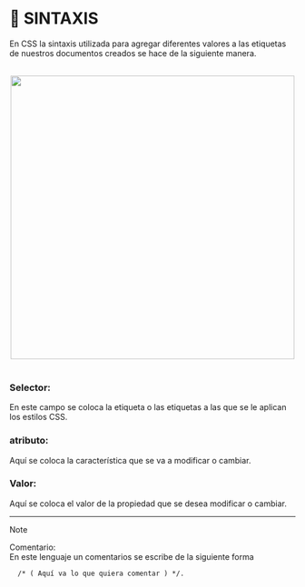 # :mag_right: SINTAXIS 

En CSS la sintaxis utilizada para agregar diferentes valores a las etiquetas de nuestros documentos creados se hace de la siguiente manera.
<br>
<br>
<div  align="center" >
<img src="https://github.com/judali05/CSS-3/assets/129390687/702238d2-c61d-4d97-a002-71e4e24227f3" style=" width: 500px;" >
</div>
<br>

### Selector: 
En este campo se coloca la etiqueta o las etiquetas a las que se le aplican los estilos CSS.
 
### atributo: 
Aquí se coloca la característica que se va a modificar o cambiar.

### Valor: 
Aquí se coloca el valor de la propiedad que se desea modificar o cambiar.

***

> [!NOTE]
> Comentario: <br>
>En este lenguaje un comentarios se escribe de la siguiente forma
~~~
  /* ( Aquí va lo que quiera comentar ) */.
~~~



